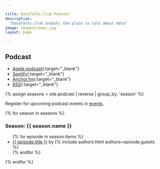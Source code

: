 ```yaml
---

title: DataTalks.Club Podcast
description:
  "DataTalks.Club &ndash; the place to talk about data"
image: images/cover.jpg
layout: page

---
```


## Podcast

* [Apple podcast](https://podcasts.apple.com/us/podcast/id1541710331){:target="_blank"}
* [Spotify](https://open.spotify.com/show/0pck8zuiXdI0OrCg86DAPy){:target="_blank"}
* [Anchor.fm](https://anchor.fm/datatalksclub){:target="_blank"}
* [RSS](https://anchor.fm/s/41286f68/podcast/rss){:target="_blank"}

{% assign seasons = site.podcast | reverse | group_by: 'season'  %}

Register for upcoming podcast events in <a href="/events.html" target="_blank">events</a>.

{% for season in seasons %}

<h3>Season: {{ season.name }}</h3>

<ul>
  {% for episode in season.items %}
    <li><a href="{{ episode.id }}.html">{{ episode.title }}</a> by
      {% include authors.html authors=episode.guests %}</li>
  {% endfor %}
</ul>

{% endfor %}